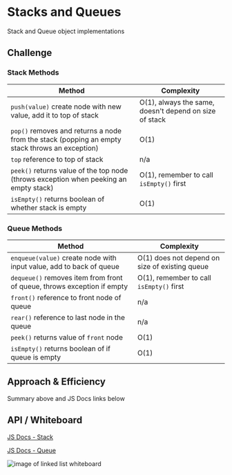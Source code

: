 # Stacks and Queues
Stack and Queue object implementations

## Challenge

### Stack Methods

Method | Complexity
------ | ----------
```push(value)``` create node with new value, add it to top of stack | O(1), always the same, doesn't depend on size of stack
```pop()``` removes and returns a node from the stack (popping an empty stack throws an exception) | O(1)
```top``` reference to top of stack | n/a
```peek()``` returns value of the top node (throws exception when peeking an empty stack) | O(1), remember to call ```isEmpty()``` first
```isEmpty()``` returns boolean of whether stack is empty | O(1)

### Queue Methods

Method | Complexity
------ | ----------
```enqueue(value)``` create node with input value, add to back of queue | O(1) does not depend on size of existing queue
```dequeue()``` removes item from front of queue, throws exception if empty | O(1), remember to call ```isEmpty()``` first
```front()``` reference to front node of queue | n/a
```rear()``` reference to last node in the queue | n/a
```peek()``` returns value of ```front``` node | O(1)
```isEmpty()``` returns boolean of if queue is empty | O(1)

## Approach & Efficiency
Summary above and JS Docs links below

## API / Whiteboard

[JS Docs - Stack](https://annethor.github.io/data-structures-and-algorithms/out/stack.js.html)

[JS Docs - Queue](https://annethor.github.io/data-structures-and-algorithms/out/queue.js.html)

![image of linked list whiteboard](../../assets/stack-queue.jpg)
